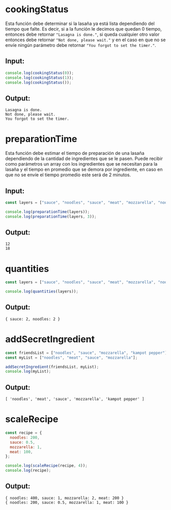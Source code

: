 # cookingStatus

Esta función debe determinar si la lasaña ya está lista dependiendo del tiempo que falte. Es decir, si a la función le decimos que quedan 0 tiempo, entonces debe retornar `"Lasagna is done."`, si queda cualquier otro valor entonces debe retornar `"Not done, please wait."` y en el caso en que no se envíe ningún parámetro debe retornar `"You forgot to set the timer."`.

## Input:

```javascript
console.log(cookingStatus(0));
console.log(cookingStatus(1));
console.log(cookingStatus());
```

## Output:

```shell
Lasagna is done.
Not done, please wait.
You forgot to set the timer.
```

# preparationTime

Esta función debe estimar el tiempo de preparación de una lasaña dependiendo de la cantidad de ingredientes que se le pasen. Puede recibir como parámetros un array con los ingredientes que se necesitan para la lasaña y el tiempo en promedio que se demora por ingrediente, en caso en que no se envíe el tiempo promedio este será de 2 minutos.

## Input:

```javascript
const layers = ["sauce", "noodles", "sauce", "meat", "mozzarella", "noodles"];

console.log(preparationTime(layers));
console.log(preparationTime(layers, 3));
```

## Output:

```shell
12
18
```

# quantities

```javascript
const layers = ["sauce", "noodles", "sauce", "meat", "mozzarella", "noodles"];

console.log(quantities(layers));
```

## Output:

```shell
{ sauce: 2, noodles: 2 }
```

# addSecretIngredient

```javascript
const friendsList = ["noodles", "sauce", "mozzarella", "kampot pepper"];
const myList = ["noodles", "meat", "sauce", "mozzarella"];

addSecretIngredient(friendsList, myList);
console.log(myList);
```

## Output:

```shell
[ 'noodles', 'meat', 'sauce', 'mozzarella', 'kampot pepper' ]
```

# scaleRecipe

```javascript
const recipe = {
  noodles: 200,
  sauce: 0.5,
  mozzarella: 1,
  meat: 100,
};

console.log(scaleRecipe(recipe, 4));
console.log(recipe);
```

## Output:

```shell
{ noodles: 400, sauce: 1, mozzarella: 2, meat: 200 }
{ noodles: 200, sauce: 0.5, mozzarella: 1, meat: 100 }
```
